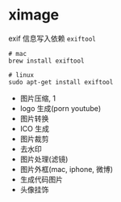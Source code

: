 # ximage

exif 信息写入依赖 `exiftool`

```shell
# mac 
brew install exiftool

# linux
sudo apt-get install exiftool
```



- 图片压缩, 1
- logo 生成(porn youtube)
- 图片转换
- ICO 生成
- 图片裁剪
- 去水印
- 图片处理(滤镜)
- 图片外框(mac, iphone, 微博)
- 生成代码图片
- 头像挂饰